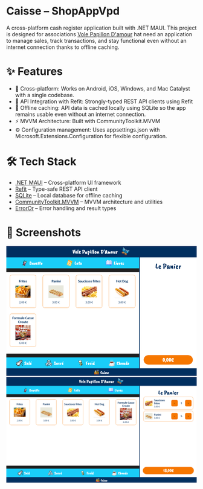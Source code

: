 # Caisse – ShopAppVpd

A cross-platform cash register application built with .NET MAUI.
This project is designed for associations [Vole Papillon D'amour](volepapillondamour.fr) hat need an application
to manage sales, track transactions, and stay functional even without an internet connection thanks to offline caching.

# ✨ Features
- 📱 Cross-platform: Works on Android, iOS, Windows, and Mac Catalyst with a single codebase.
- 🔄 API Integration with Refit: Strongly-typed REST API clients using Refit
- 💾 Offline caching: API data is cached locally using SQLite so the app remains usable even without an internet connection.
- ⚡ MVVM Architecture: Built with CommunityToolkit.MVVM
- ⚙️ Configuration management: Uses appsettings.json with Microsoft.Extensions.Configuration for flexible configuration.

# 🛠️ Tech Stack

- [.NET MAUI](https://learn.microsoft.com/fr-fr/dotnet/maui/?view=net-maui-9.0) – Cross-platform UI framework
- [Refit](https://github.com/reactiveui/refit) – Type-safe REST API client
- [SQLite](https://github.com/praeclarum/sqlite-net) – Local database for offline caching
- [CommunityToolkit.MVVM](https://learn.microsoft.com/fr-fr/dotnet/communitytoolkit/mvvm/) – MVVM architecture and utilities
- [ErrorOr](https://github.com/amantinband/error-or) – Error handling and result types

# 📸 Screenshots

![img.png](/img.png)
![img2.png](/img2.png)